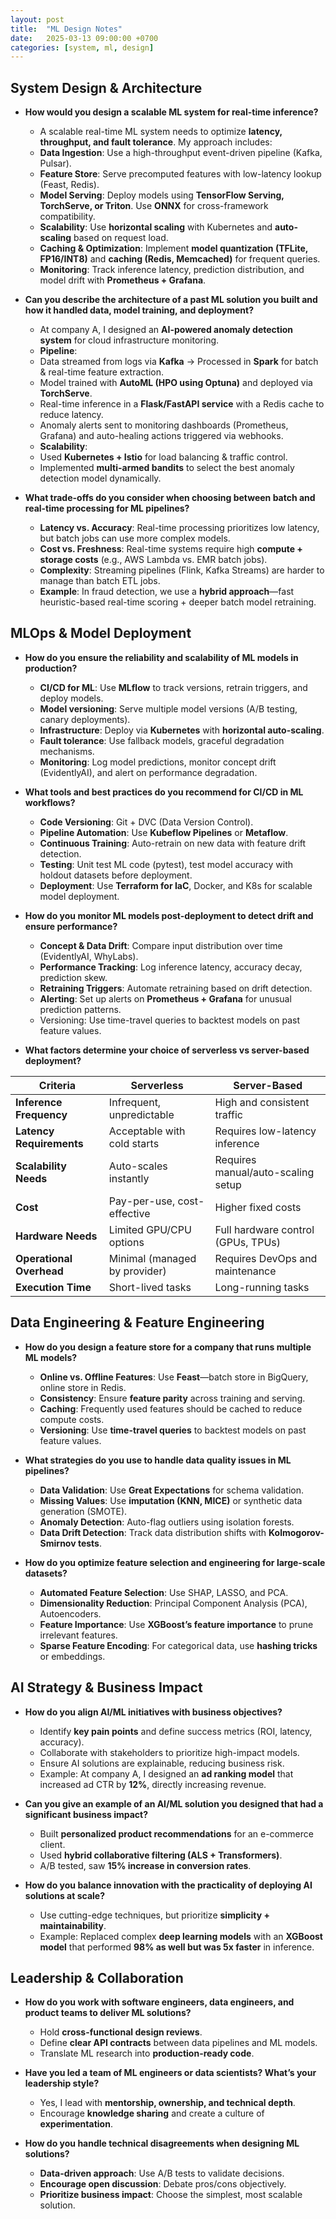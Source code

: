 ```yaml
---
layout: post
title:  "ML Design Notes"
date:   2025-03-13 09:00:00 +0700
categories: [system, ml, design]
---
```


## System Design & Architecture
* **How would you design a scalable ML system for real-time inference?**
  * A scalable real-time ML system needs to optimize **latency, throughput, and fault tolerance**. My approach includes:
  * **Data Ingestion**: Use a high-throughput event-driven pipeline (Kafka, Pulsar).
  * **Feature Store**: Serve precomputed features with low-latency lookup (Feast, Redis).
  * **Model Serving**: Deploy models using **TensorFlow Serving, TorchServe, or Triton**. Use **ONNX** for cross-framework compatibility.
  * **Scalability**: Use **horizontal scaling** with Kubernetes and **auto-scaling** based on request load.
  * **Caching & Optimization**: Implement **model quantization (TFLite, FP16/INT8)** and **caching (Redis, Memcached)** for frequent queries.
  * **Monitoring**: Track inference latency, prediction distribution, and model drift with **Prometheus + Grafana**. 

* **Can you describe the architecture of a past ML solution you built and how it handled data, model training, and deployment?**
  * At company A,  I designed an **AI-powered anomaly detection system** for cloud infrastructure monitoring.
  * **Pipeline**:
   * Data streamed from logs via **Kafka** → Processed in **Spark** for batch & real-time feature extraction.
   * Model trained with **AutoML (HPO using Optuna)** and deployed via **TorchServe**.
   * Real-time inference in a **Flask/FastAPI service** with a Redis cache to reduce latency.
   * Anomaly alerts sent to monitoring dashboards (Prometheus, Grafana) and auto-healing actions triggered via webhooks.
  * **Scalability**:
   * Used **Kubernetes + Istio** for load balancing & traffic control.
   * Implemented **multi-armed bandits** to select the best anomaly detection model dynamically.

* **What trade-offs do you consider when choosing between batch and real-time processing for ML pipelines?**
  * **Latency vs. Accuracy**: Real-time processing prioritizes low latency, but batch jobs can use more complex models.
  * **Cost vs. Freshness**: Real-time systems require high **compute + storage costs** (e.g., AWS Lambda vs. EMR batch jobs).
  * **Complexity**: Streaming pipelines (Flink, Kafka Streams) are harder to manage than batch ETL jobs.
  * **Example**: In fraud detection, we use a **hybrid approach**—fast heuristic-based real-time scoring + deeper batch model retraining.

## MLOps & Model Deployment
* **How do you ensure the reliability and scalability of ML models in production?**
  * **CI/CD for ML**: Use **MLflow** to track versions, retrain triggers, and deploy models.
  * **Model versioning**: Serve multiple model versions (A/B testing, canary deployments).
  * **Infrastructure**: Deploy via **Kubernetes** with **horizontal auto-scaling**.
  * **Fault tolerance**: Use fallback models, graceful degradation mechanisms.
  * **Monitoring**: Log model predictions, monitor concept drift (EvidentlyAI), and alert on performance degradation.

* **What tools and best practices do you recommend for CI/CD in ML workflows?**
  * **Code Versioning**: Git + DVC (Data Version Control).
  * **Pipeline Automation**: Use **Kubeflow Pipelines** or **Metaflow**.
  * **Continuous Training**: Auto-retrain on new data with feature drift detection.
  * **Testing**: Unit test ML code (pytest), test model accuracy with holdout datasets before deployment.
  * **Deployment**: Use **Terraform for IaC**, Docker, and K8s for scalable model deployment.

* **How do you monitor ML models post-deployment to detect drift and ensure performance?**
  * **Concept & Data Drift**: Compare input distribution over time (EvidentlyAI, WhyLabs).
  * **Performance Tracking**: Log inference latency, accuracy decay, prediction skew.
  * **Retraining Triggers**: Automate retraining based on drift detection.
  * **Alerting**: Set up alerts on **Prometheus + Grafana** for unusual prediction patterns.
  * Versioning: Use time-travel queries to backtest models on past feature values.
 
* **What factors determine your choice of serverless vs server-based deployment?**

| **Criteria**           | **Serverless**                            | **Server-Based**                         |
|----------------------|--------------------------------|--------------------------------|
| **Inference Frequency** | Infrequent, unpredictable   | High and consistent traffic    |
| **Latency Requirements** | Acceptable with cold starts | Requires low-latency inference |
| **Scalability Needs** | Auto-scales instantly       | Requires manual/auto-scaling setup |
| **Cost**             | Pay-per-use, cost-effective | Higher fixed costs |
| **Hardware Needs**   | Limited GPU/CPU options     | Full hardware control (GPUs, TPUs) |
| **Operational Overhead** | Minimal (managed by provider) | Requires DevOps and maintenance |
| **Execution Time**   | Short-lived tasks           | Long-running tasks |


## Data Engineering & Feature Engineering
* **How do you design a feature store for a company that runs multiple ML models?**
  * **Online vs. Offline Features**: Use **Feast**—batch store in BigQuery, online store in Redis.
  * **Consistency**: Ensure **feature parity** across training and serving.
  * **Caching**: Frequently used features should be cached to reduce compute costs.
  * **Versioning**: Use **time-travel queries** to backtest models on past feature values.

* **What strategies do you use to handle data quality issues in ML pipelines?**
  * **Data Validation**: Use **Great Expectations** for schema validation.
  * **Missing Values**: Use **imputation (KNN, MICE)** or synthetic data generation (SMOTE).
  * **Anomaly Detection**: Auto-flag outliers using isolation forests.
  * **Data Drift Detection**: Track data distribution shifts with **Kolmogorov-Smirnov tests**.

* **How do you optimize feature selection and engineering for large-scale datasets?**
  * **Automated Feature Selection**: Use SHAP, LASSO, and PCA.
  * **Dimensionality Reduction**: Principal Component Analysis (PCA), Autoencoders.
  * **Feature Importance**: Use **XGBoost’s feature importance** to prune irrelevant features.
  * **Sparse Feature Encoding**: For categorical data, use **hashing tricks** or embeddings.

## AI Strategy & Business Impact
* **How do you align AI/ML initiatives with business objectives?**
  * Identify **key pain points** and define success metrics (ROI, latency, accuracy).
  * Collaborate with stakeholders to prioritize high-impact models.
  * Ensure AI solutions are explainable, reducing business risk.
  * Example: At company A, I designed an **ad ranking model** that increased ad CTR by **12%**, directly increasing revenue. 

* **Can you give an example of an AI/ML solution you designed that had a significant business impact?**
  * Built **personalized product recommendations** for an e-commerce client.
  * Used **hybrid collaborative filtering (ALS + Transformers)**.
  * A/B tested, saw **15% increase in conversion rates**. 

* **How do you balance innovation with the practicality of deploying AI solutions at scale?**
  * Use cutting-edge techniques, but prioritize **simplicity + maintainability**.
  * Example: Replaced complex **deep learning models** with an **XGBoost model** that performed **98% as well but was 5x faster** in inference. 

## Leadership & Collaboration
* **How do you work with software engineers, data engineers, and product teams to deliver ML solutions?**
  * Hold **cross-functional design reviews**.
  * Define **clear API contracts** between data pipelines and ML models.
  * Translate ML research into **production-ready code**.

* **Have you led a team of ML engineers or data scientists? What’s your leadership style?**
  * Yes, I lead with **mentorship, ownership, and technical depth**.
  * Encourage **knowledge sharing** and create a culture of **experimentation**.

* **How do you handle technical disagreements when designing ML solutions?**
  * **Data-driven approach**: Use A/B tests to validate decisions.
  * **Encourage open discussion**: Debate pros/cons objectively.
  * **Prioritize business impact**: Choose the simplest, most scalable solution.

